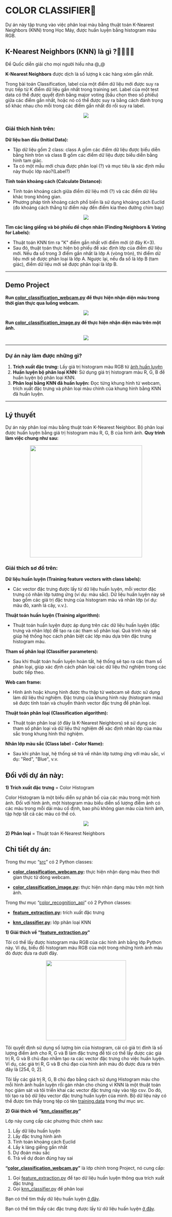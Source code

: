# COLOR CLASSIFIER️🎨
Dự án này tập trung vào việc phân loại màu bằng thuật toán K-Nearest Neighbors (KNN) trong Học Máy, được huấn luyện bằng histogram màu RGB. 

## K-Nearest Neighbors (KNN) là gì ?👨‍👨‍👧‍👧

Để Quốc diễn giải cho mọi người hiểu nha @_@

**K-Nearest Neighbors** được dịch là số lượng k các hàng xóm gần nhất.

Trong bài toán Classification, label của một điểm dữ liệu mới được suy ra trực tiếp từ K điểm dữ liệu gần nhất trong training set. Label của một test data có thể được quyết định bằng major voting (bầu chọn theo số phiếu) giữa các điểm gần nhất, hoặc nó có thể được suy ra bằng cách đánh trọng số khác nhau cho mỗi trong các điểm gần nhất đó rồi suy ra label.

<p align="center">
  <img src="https://github.com/DuongTrungQuoc/ColorClassifier_KNN/blob/main/assets/exam.jpg">
</p>

### Giải thích hình trên:

**Dữ liệu ban đầu (Initial Data):**
- Tập dữ liệu gồm 2 class: class A gồm các điểm dữ liệu được biểu diễn bằng hình tròn và class B gồm các điểm dữ liệu được biểu diễn bằng hình tam giác.
- Ta có một mẫu mới chưa được phân loại (?) và mục tiêu là xác định mẫu này thuộc lớp nào?(Label?)
  
**Tính toán khoảng cách (Calculate Distance):**
- Tính toán khoảng cách giữa điểm dữ liệu mới (?) và các điểm dữ liệu khác trong không gian.
- Phương pháp tính khoảng cách phổ biến là sử dụng khoảng cách Euclid (đo khoảng cách thẳng từ điểm này đến điểm kia theo đường chim bay)
<p align="center">
  <img src="https://github.com/DuongTrungQuoc/ColorClassifier_KNN/blob/main/assets/calc.jpg">
</p>

**Tìm các láng giềng và bỏ phiếu để chọn nhãn (Finding Neighbors & Voting for Labels):**
- Thuật toán KNN tìm ra "K" điểm gần nhất với điểm mới (ở đây K=3).
- Sau đó, thuật toán thực hiện bỏ phiếu để xác định lớp của điểm dữ liệu mới. Nếu đa số trong 3 điểm gần nhất là lớp A (vòng tròn), thì điểm dữ liệu mới sẽ được phân loại là lớp A. Ngược lại, nếu đa số là lớp B (tam giác), điểm dữ liệu mới sẽ được phân loại là lớp B.

---
## Demo Project

**Run [color_classification_webcam.py](https://github.com/DuongTrungQuoc/ColorClassifier_KNN/blob/main/color_classifier/src/color_classification_webcam.py) để thực hiện nhận diện màu trong thời gian thực qua luồng webcam.**

<p align="center">
  <img src="https://github.com/DuongTrungQuoc/ColorClassifier_KNN/blob/main/assets/demo.gif">
</p>

**Run [color_classification_image.py](https://github.com/DuongTrungQuoc/ColorClassifier_KNN/blob/main/color_classifier/src/color_classification_image.py) để thực hiện nhận diện màu trên một ảnh.**

<p align="center">
  <img src="https://github.com/DuongTrungQuoc/ColorClassifier_KNN/blob/main/assets/demo_img.jpg">
</p>

---
### Dự án này làm được những gì?
1. **Trích xuất đặc trưng:** Lấy giá trị histogram màu RGB từ [ảnh huấn luyện](https://github.com/DuongTrungQuoc/ColorClassifier_KNN/tree/main/color_classifier/src/training_dataset)
2. **Huấn luyện bộ phân loại KNN:** Sử dụng giá trị histogram màu R, G, B để huấn luyện bộ phân loại KNN.
3. **Phân loại bằng KNN đã huấn luyện:** Đọc từng khung hình từ webcam, trích xuất đặc trưng và phân loại màu chính của khung hình bằng KNN đã huấn luyện.
---

## Lý thuyết

Dự án này phân loại màu bằng thuật toán K-Nearest Neighbor. Bộ phân loại được huấn luyện bằng giá trị histogram màu R, G, B của hình ảnh. **Quy trình làm việc chung như sau:**

<p align="center">
  <img src="https://user-images.githubusercontent.com/22610163/35335133-a9632c70-0125-11e8-9204-0b4bfd0702a7.png" {width=35px height=350px}>
</p>

### Giải thích sơ đồ trên:

**Dữ liệu huấn luyện (Training feature vectors with class labels):**
- Các vector đặc trưng được lấy từ dữ liệu huấn luyện, mỗi vector đặc trưng có nhãn lớp tương ứng (ví dụ: màu sắc). Dữ liệu huấn luyện này sẽ bao gồm các giá trị đặc trưng của histogram màu và nhãn lớp (ví dụ: màu đỏ, xanh lá cây, v.v.).

**Thuật toán huấn luyện (Training algorithm):**
- Thuật toán huấn luyện được áp dụng trên các dữ liệu huấn luyện (đặc trưng và nhãn lớp) để tạo ra các tham số phân loại. Quá trình này sẽ giúp hệ thống học cách phân biệt các lớp màu dựa trên đặc trưng histogram màu.

**Tham số phân loại (Classifier parameters):**
- Sau khi thuật toán huấn luyện hoàn tất, hệ thống sẽ tạo ra các tham số phân loại, giúp xác định cách phân loại các dữ liệu thử nghiệm trong các bước tiếp theo.

**Web cam frame:**
- Hình ảnh hoặc khung hình được thu thập từ webcam sẽ được sử dụng làm dữ liệu thử nghiệm. Đặc trưng của khung hình này (histogram màu) sẽ được tính toán và chuyển thành vector đặc trưng để phân loại.

**Thuật toán phân loại (Classification algorithm):**
- Thuật toán phân loại (ở đây là K-Nearest Neighbors) sẽ sử dụng các tham số phân loại và dữ liệu thử nghiệm để xác định nhãn lớp của màu sắc trong khung hình thử nghiệm.

**Nhãn lớp màu sắc (Class label - Color Name):**
- Sau khi phân loại, hệ thống sẽ trả về nhãn lớp tương ứng với màu sắc, ví dụ: "Red", "Blue", v.v.
  
## Đối với dự án này:

**1) Trích xuất đặc trưng** = Color Histogram

Color Histogram là một biểu diễn sự phân bố của các màu trong một hình ảnh. Đối với hình ảnh, một histogram màu biểu diễn số lượng điểm ảnh có các màu trong mỗi dải màu cố định, bao phủ không gian màu của hình ảnh, tập hợp tất cả các màu có thể có.

<p align="center">
  <img src="https://github.com/DuongTrungQuoc/ColorClassifier_KNN/blob/main/assets/color_histogram.jpg">
</p>

**2) Phân loại** = Thuật toán K-Nearest Neighbors

## Chi tiết dự án:

Trong thư mục “[src](https://github.com/ahmetozlu/color_recognition/tree/master/src)” có 2 Python classes:

- **[color_classification_webcam.py](https://github.com/ahmetozlu/color_recognition/blob/master/src/color_classification_webcam.py):** thực hiện nhận dạng màu theo thời gian thực từ dòng webcam.

- **[color_classification_image.py](https://github.com/ahmetozlu/color_recognition/blob/master/src/color_classification_image.py):** thực hiện nhận dạng màu trên một hình ảnh.

Trong thư mục “[color_recognition_api](https://github.com/ahmetozlu/color_recognition/tree/master/src/color_recognition_api)” có 2 Python classes:

- **[feature_extraction.py](https://github.com/ahmetozlu/color_recognition/blob/master/src/color_recognition_api/color_histogram_feature_extraction.py):** trích xuất đặc trưng

- **[knn_classifier.py](https://github.com/ahmetozlu/color_recognition/blob/master/src/color_recognition_api/knn_classifier.py):** lớp phân loại KNN

**1) Giải thích về  “[feature_extraction.py](https://github.com/ahmetozlu/color_recognition/blob/master/src/color_recognition_api/color_histogram_feature_extraction.py)"**

Tôi có thể lấy được histogram màu RGB của các hình ảnh bằng lớp Python này. Ví dụ, biểu đồ histogram màu RGB của một trong những hình ảnh màu đỏ được đưa ra dưới đây.

<p align="center">
  <img src="https://user-images.githubusercontent.com/22610163/34919478-f198beb8-f975-11e7-8c1c-0a552f7cd673.jpg" {width=25px height=250px}>
</p>

Tôi quyết định sử dụng số lượng bin của histogram, cái có giá trị đỉnh là số lượng điểm ảnh cho R, G và B làm đặc trưng để tôi có thể lấy được các giá trị R, G và B chủ đạo nhằm tạo ra các vector đặc trưng cho việc huấn luyện. Ví dụ, các giá trị R, G và B chủ đạo của hình ảnh màu đỏ được đưa ra trên đây là [254, 0, 2].

Tôi lấy các giá trị R, G, B chủ đạo bằng cách sử dụng Histogram màu cho mỗi hình ảnh huấn luyện rồi gán nhãn cho chúng vì KNN là một thuật toán học giám sát và tôi triển khai các vector đặc trưng này vào tệp csv. Do đó, tôi tạo ra bộ dữ liệu vector đặc trưng huấn luyện của mình. Bộ dữ liệu này có thể được tìm thấy trong tệp có tên [training.data](https://github.com/ahmetozlu/color_recognition/blob/master/src/training.data) trong thư mục src.

**2) Giải thích về “[knn_classifier.py](https://github.com/ahmetozlu/color_recognition/blob/master/src/color_recognition_api/knn_classifier.py)”**

Lớp này cung cấp các phương thức chính sau:

1. Lấy dữ liệu huấn luyện
2. Lấy đặc trưng hình ảnh
3. Tính toán khoảng cách Euclid
4. Lấy k láng giềng gần nhất
5. Dự đoán màu sắc
6. Trả về dự đoán đúng hay sai

**“[color_classification_webcam.py](https://github.com/ahmetozlu/color_recognition/blob/master/src/color_classification_webcam.py)”** là lớp chính trong Project, nó cung cấp:

1. Gọi [feature_extraction.py](https://github.com/ahmetozlu/color_recognition/blob/master/src/color_recognition_api/color_histogram_feature_extraction.py) để tạo dữ liệu huấn luyện thông qua trích xuất đặc trưng
2. Gọi [knn_classifier.py](https://github.com/ahmetozlu/color_recognition/blob/master/src/color_recognition_api/knn_classifier.py) để phân loại

Bạn có thể tìm thấy dữ liệu huấn luyện [ở đây](https://github.com/ahmetozlu/color_classifier/tree/master/src/training_dataset).

Bạn có thể tìm thấy các đặc trưng được lấy từ dữ liệu huấn luyện [ở đây](https://raw.githubusercontent.com/ahmetozlu/color_classifier/master/src/training.data).

